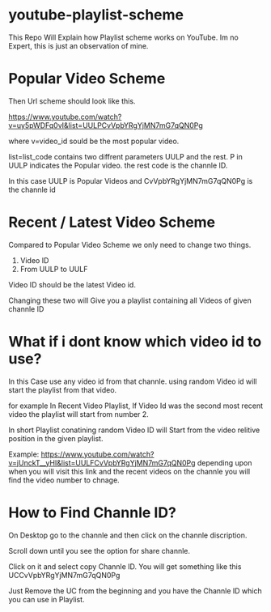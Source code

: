# youtube-playlist-scheme
This Repo Will Explain how Playlist scheme works on YouTube. Im no Expert, this is just an observation of mine.

# Popular Video Scheme
Then Url scheme should look like this.

https://www.youtube.com/watch?v=uy5pWDFq0vI&list=UULPCvVpbYRgYjMN7mG7qQN0Pg

where v=video_id sould be the most popular video.

list=list_code contains two diffrent parameters UULP and the rest. P in UULP indicates the Popular video. the rest code is the channle ID.

In this case UULP is Popular Videos and CvVpbYRgYjMN7mG7qQN0Pg is the channle id

# Recent / Latest Video Scheme
Compared to Popular Video Scheme we only need to change two things. 
1. Video ID
2. From UULP to UULF
   
Video ID should be the latest Video id.

Changing these two will Give you a playlist containing all Videos of given channle ID

# What if i dont know which video id to use?
In this Case use any video id from that channle. using random Video id will start the playlist from that video.

for example In Recent Video Playlist, If Video Id was the second most recent video the playlist will start from number 2.

In short Playlist conatining random Video ID will Start from the video relitive position in the given playlist.

Example: https://www.youtube.com/watch?v=jUnckT__yHI&list=UULFCvVpbYRgYjMN7mG7qQN0Pg depending upon when you will visit this link and the recent videos on the channle you will find the video number to chnage.

# How to Find Channle ID?
On Desktop go to the channle and then click on the channle discription.

Scroll down until you see the option for share channle.

Click on it and select copy Channle ID. You will get something like this UCCvVpbYRgYjMN7mG7qQN0Pg

Just Remove the UC from the beginning and you have the Channle ID which you can use in Playlist.

